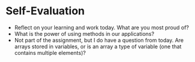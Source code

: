 # Self-Evaluation

- Reflect on your learning and work today. What are you most proud of?
- What is the power of using methods in our applications?
- Not part of the assignment, but I do have a question from today. Are arrays stored in variables, or is an array a type of variable (one that contains multiple elements)?